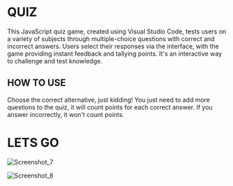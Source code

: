 # QUIZ
This JavaScript quiz game, created using Visual Studio Code, tests users on a variety of subjects through multiple-choice questions with correct and incorrect answers. Users select their responses via the interface, with the game providing instant feedback and tallying points. It's an interactive way to challenge and test knowledge.

## HOW TO USE

Choose the correct alternative, just kidding! You just need to add more questions to the quiz, it will count points for each correct answer.
If you answer incorrectly, it won't count points.

# LETS GO

![Screenshot_7](https://user-images.githubusercontent.com/101426136/235824399-d664d639-1df2-46e7-a887-6c9088b16ffe.png)

![Screenshot_8](https://user-images.githubusercontent.com/101426136/235824602-f7388250-9f56-4b74-a12a-cd7f36618554.png)

